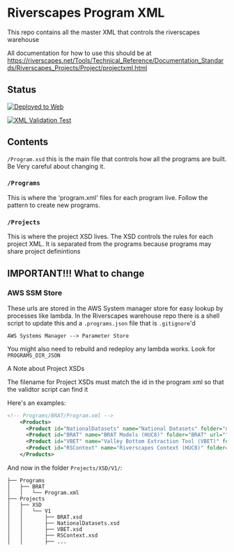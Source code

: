 # Riverscapes Program XML

This repo contains all the master XML that controls the riverscapes warehouse

All documentation for how to use this should be at 
<https://riverscapes.net/Tools/Technical_Reference/Documentation_Standards/Riverscapes_Projects/Project/projectxml.html>

## Status

[![Deployed to Web](https://github.com/Riverscapes/RiverscapesXML/actions/workflows/docs_publish.yml/badge.svg?branch=master)](https://github.com/Riverscapes/RiverscapesXML/actions/workflows/docs_publish.yml)

[![XML Validation Test](https://github.com/Riverscapes/RiverscapesXML/actions/workflows/test.yml/badge.svg)](https://github.com/Riverscapes/RiverscapesXML/actions/workflows/test.yml)

## Contents

`/Program.xsd` this is the main file that controls how all the programs are built. Be Very careful about changing it.

### `/Programs`

This is where the 'program.xml' files for each program live. Follow the pattern to create new programs.

### `/Projects`

This is where the project XSD lives. The XSD controls the rules for each project XML. It is separated from the programs because programs may share project definintions

## IMPORTANT!!! What to change

### AWS SSM Store

These urls are stored in the AWS System manager store for easy lookup by processes like lambda. In the Riverscapes warehouse repo there is a shell script to update this and a `.programs.json` file that is `.gitignore`'d 

`AWS Systems Manager --> Parameter Store`

You might also need to rebuild and redeploy any lambda works. Look for `PROGRAMS_DIR_JSON`


A Note about Project XSDs

The filename for Project XSDs must match the id in the program xml so that the validtor script can find it

Here's an examples:

```xml
<!-- Programs/BRAT/Program.xml -->
    <Products>
      <Product id="NationalDatasets" name="National Datasets" folder="nationaldatasets" url="" />
      <Product id="BRAT" name="BRAT Models (HUC8)" folder="BRAT" url="" />
      <Product id="VBET" name="Valley Bottom Extraction Tool (VBET)" folder="VBET" url="" />
      <Product id="RSContext" name="Riverscapes Context (HUC8)" folder="RSContext" url="" />
    </Products>
```

And now in the folder `Projects/XSD/V1/`:

```
├── Programs
│   ├── BRAT
│   │   └── Program.xml
├── Projects
│   ├── XSD
│   │   └── V1
│   │       ├── BRAT.xsd
│   │       ├── NationalDatasets.xsd
│   │       ├── VBET.xsd
│   │       ├── RSContext.xsd
│   │       ├── ...

```